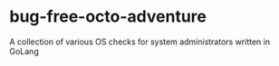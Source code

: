 # bug-free-octo-adventure
A collection of various OS checks for system administrators written in GoLang
